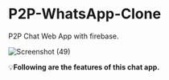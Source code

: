 # P2P-WhatsApp-Clone
P2P Chat Web App with firebase.

![Screenshot (49)](https://user-images.githubusercontent.com/86252946/146673850-296ec614-3359-4c7f-9130-d8de0e78c79b.png)

💡<b>Following are the features of this chat app.</b>

